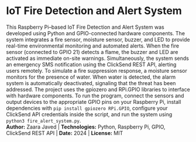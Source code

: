# IoT Fire Detection and Alert System  
This Raspberry Pi–based IoT Fire Detection and Alert System was developed using Python and GPIO-connected hardware components. The system integrates a fire sensor, moisture sensor, buzzer, and LED to provide real-time environmental monitoring and automated alerts. When the fire sensor (connected to GPIO 21) detects a flame, the buzzer and LED are activated as immediate on-site warnings. Simultaneously, the system sends an emergency SMS notification using the ClickSend REST API, alerting users remotely. To simulate a fire suppression response, a moisture sensor monitors for the presence of water. When water is detected, the alarm system is automatically deactivated, signaling that the threat has been addressed. The project uses the gpiozero and RPi.GPIO libraries to interface with hardware components. To run the program, connect the sensors and output devices to the appropriate GPIO pins on your Raspberry Pi, install dependencies with `pip install gpiozero RPi.GPIO`, configure your ClickSend API credentials inside the script, and run the system using `python3 fire_alert_system.py`.  
**Author:** Zaara Javed | **Technologies:** Python, Raspberry Pi, GPIO, ClickSend REST API | **Date:** 2024 | **License:** MIT
